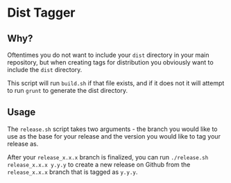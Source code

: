 # Dist Tagger

## Why?
Oftentimes you do not want to include your `dist` directory in your main repository, but when creating tags for distribution you obviously want to include the `dist` directory.

This script will run `build.sh` if that file exists, and if it does not it will attempt to run `grunt` to generate the dist directory. 

## Usage
The `release.sh` script takes two arguments - the branch you would like to use as the base for your release and the version you would like to tag your release as. 

After your `release_x.x.x` branch is finalized, you can run `./release.sh release_x.x.x y.y.y` to create a new release on Github from the `release_x.x.x` branch that is tagged as `y.y.y`. 

